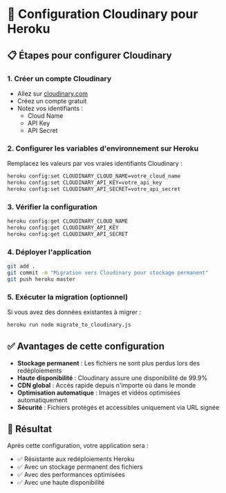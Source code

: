 # 🔧 Configuration Cloudinary pour Heroku

## 📋 Étapes pour configurer Cloudinary

### 1. Créer un compte Cloudinary
- Allez sur [cloudinary.com](https://cloudinary.com)
- Créez un compte gratuit
- Notez vos identifiants :
  - Cloud Name
  - API Key
  - API Secret

### 2. Configurer les variables d'environnement sur Heroku

Remplacez les valeurs par vos vraies identifiants Cloudinary :

```bash
heroku config:set CLOUDINARY_CLOUD_NAME=votre_cloud_name
heroku config:set CLOUDINARY_API_KEY=votre_api_key
heroku config:set CLOUDINARY_API_SECRET=votre_api_secret
```

### 3. Vérifier la configuration

```bash
heroku config:get CLOUDINARY_CLOUD_NAME
heroku config:get CLOUDINARY_API_KEY
heroku config:get CLOUDINARY_API_SECRET
```

### 4. Déployer l'application

```bash
git add .
git commit -m "Migration vers Cloudinary pour stockage permanent"
git push heroku master
```

### 5. Exécuter la migration (optionnel)

Si vous avez des données existantes à migrer :

```bash
heroku run node migrate_to_cloudinary.js
```

## ✅ Avantages de cette configuration

- **Stockage permanent** : Les fichiers ne sont plus perdus lors des redéploiements
- **Haute disponibilité** : Cloudinary assure une disponibilité de 99.9%
- **CDN global** : Accès rapide depuis n'importe où dans le monde
- **Optimisation automatique** : Images et vidéos optimisées automatiquement
- **Sécurité** : Fichiers protégés et accessibles uniquement via URL signée

## 🚀 Résultat

Après cette configuration, votre application sera :
- ✅ Résistante aux redéploiements Heroku
- ✅ Avec un stockage permanent des fichiers
- ✅ Avec des performances optimisées
- ✅ Avec une haute disponibilité
